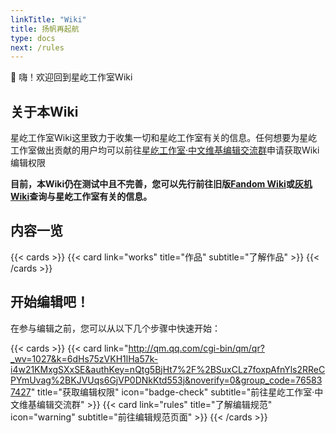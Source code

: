```yaml
---
linkTitle: "Wiki"
title: 扬帆再起航
type: docs
next: /rules
---
```


👋 嗨！欢迎回到星屹工作室Wiki

<!--more-->

## 关于本Wiki

星屹工作室Wiki这里致力于收集一切和星屹工作室有关的信息。任何想要为星屹工作室做出贡献的用户均可以前往[星屹工作室·中文维基编辑交流群](http://qm.qq.com/cgi-bin/qm/qr?_wv=1027&k=6dHs75zVKH1lHa57k-i4w21KMxgSXxSE&authKey=nQtg5BjHt7%2F%2BSuxCLz7foxpAfnYls2RReCPYmUvag%2BKJVUqs6GjVP0DNkKtd553j&noverify=0&group_code=765837427)申请获取Wiki编辑权限

__目前，本Wiki仍在测试中且不完善，您可以先行前往旧版[Fandom Wiki](https://ctnstudio.fandom.com/zh/wiki/CTN_Studio_Wiki)或[灰机Wiki](https://ctnstudio.huijiwiki.com/wiki/%E9%A6%96%E9%A1%B5)查询与星屹工作室有关的信息。__

## 内容一览
{{< cards >}}
  {{< card link="works" title="作品" subtitle="了解作品" >}}
{{< /cards >}}

## 开始编辑吧！

在参与编辑之前，您可以从以下几个步骤中快速开始：

{{< cards >}}
  {{< card link="http://qm.qq.com/cgi-bin/qm/qr?_wv=1027&k=6dHs75zVKH1lHa57k-i4w21KMxgSXxSE&authKey=nQtg5BjHt7%2F%2BSuxCLz7foxpAfnYls2RReCPYmUvag%2BKJVUqs6GjVP0DNkKtd553j&noverify=0&group_code=765837427" title="获取编辑权限" icon="badge-check" subtitle="前往星屹工作室·中文维基编辑交流群" >}}
  {{< card link="rules" title="了解编辑规范" icon="warning" subtitle="前往编辑规范页面" >}}
{{< /cards >}}